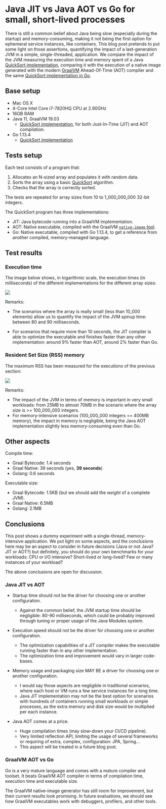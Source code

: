 # Java JIT vs Java AOT vs Go for small, short-lived processes

There is still a common belief about Java being slow (especially during the startup)
and memory-consuming, making it not being the first option for ephemeral service
instances, like containers. This blog post pretends to put some light on
those assertions, quantifying the impact of a last-generation JVM in a simple,
single-threaded, application. We compare the impact of the JVM measuring the
execution time and memory spent of a Java [QuickSort implementation](https://github.com/eugenp/tutorials/blob/master/algorithms-sorting),
comparing it with the execution of a native image generated with the modern
[GraalVM](https://www.graalvm.org/) Ahead-Of-Time (AOT) compiler and the same
[QuickSort implementation in Go](https://gist.github.com/mariomac/8518c01d44402244b2595360b867d60a).

## Base setup

* Mac OS X
* 4-Core Intel Core i7-7820HQ CPU at 2.90GHz
* 16GB RAM
* Java 11, GraalVM 19.03
    - [QuickSort implementation](https://github.com/eugenp/tutorials/blob/master/algorithms-sorting),
      for both Just-In-Time (JIT) and AOT compilation.
* Go 1.13.4
    - [QuickSort implementation](https://gist.github.com/mariomac/8518c01d44402244b2595360b867d60a)

## Tests setup

Each test consists of a program that:

1. Allocates an N-sized array and populates it with random data.
2. Sorts the array using a basic [QuickSort](https://en.wikipedia.org/wiki/Quicksort) algorithm.
3. Checks that the array is correctly sorted.

The tests are repeated for array sizes from 10 to 1_000_000_000 32-bit integers.

The QuickSort program has three implementations:

- JIT: Java bytecode running into a GraalVM implementation.
- AOT: Native executable, compiled with the GraalVM [`native-image` tool](https://www.graalvm.org/docs/reference-manual/native-image/). 
- Go: Native executable, compiled with Go 1.13.4, to get a reference from
  another compiled, memory-managed language.

## Test results

### Execution time

The image below shows, in logarithmic scale, the execution times (in milliseconds)
of the different implementations for the different array sizes:

![](/static/assets/2019/graal_aot/exec_time.png)

Remarks:

- The scenarios where the array is really small (less than 10_000 elements)
  allow us to quantify the impact of the JVM spinup time: between 80 and 90 milliseconds.

- For scenarios that require more than 10 seconds, the JIT compiler is able to
  optimize the executable and finishes faster than any other implementation: around 9%
  faster than AOT, around 2% faster than Go.

### Resident Set Size (RSS) memory

The maximum RSS has been measured for the executions of the previous section:

![](/static/assets/2019/graal_aot/max_rss.png)

Remarks:

- The impact of the JVM in terms of memory is important in very small workloads:
  from 25MB to almost 70MB in the scenario where the array size is >= 100_000_000 integers.
- For memory-intensive scenarios (100_000_000 integers == 400MB memory), the impact in memory
  is negligible, being the Java AOT implementation slightly less memory-consuming even than
  Go.

## Other aspects

Compile time:
- Graal Bytecode: 1.4 seconds
- Graal Native: 39 seconds (yes, **39 seconds**)
- Golang: 0.6 seconds

Executable size:

- Graal Bytecode: 1.5KB (but we should add the _weight_ of a complete JVM).
- Graal Native: 6.5MB
- Golang: 2.1MB

## Conclusions

This post shows a dummy experiment with a single-thread, memory-intensive application.
We put light on some aspects, and the conclusions here may be an aspect to consider in
future decisions (Java or not Java? JIT or AOT?) but definitely, you should do your own
benchmarks for your workloads: CPU or I/O intensive? Short-lived or long-lived? Few
or many instances of your workload?

The above conclusions are open for discussion.

### Java JIT vs AOT

* Startup time should not be the driver for choosing one or another configuration.
    - Against the common belief, the JVM startup time should be negligible: 80-90
      milliseconds, which could be probably improved through tuning or proper
      usage of the Java Modules system.

* Execution speed should not be the driver for choosing one or another configuration.
    - The optimization capabilities of a JIT compiler makes the executable running
      faster than in any other implementation.
    - The optimization time and improvement would vary in larger code-bases.
    
* Memory usage and packaging size MAY BE a driver for choosing one or another configuration.
    - I would say those aspects are negligible in traditional scenarios, where each host
      or VM runs a few service instances for a long time.
    - Java JIT implementation may not be the best option for scenarios with hundreds of
      containers running small workloads or simple processes, as the extra memory and
      disk size would be multiplied per each instance.

* Java AOT comes at a price.
    - Huge compilation times (may slow-down your CI/CD pipeline).
    - Very limited reflection API, limiting the usage of several frameworks or requiring
      of extra, complex, configuration: JPA, Spring...
    - This aspect will be treated in a future blog post.

### GraalVM AOT vs Go

Go is a very mature language and comes with a mature compiler and toolset. It beats 
GraalVM AOT compiler in terms of compilation time, execution time and executable
size.

The GraalVM native-image generator has still room for improvement, but their current
results look promising. In future evaluations, we should see how GraalVM executables
work with debuggers, profilers, and other tools.